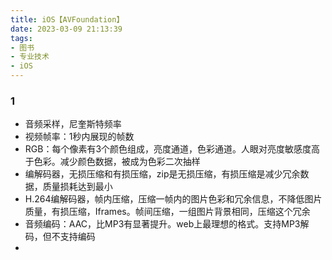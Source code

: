 ```yaml
---
title: iOS【AVFoundation】
date: 2023-03-09 21:13:39
tags:
- 图书
- 专业技术
- iOS
---
```


### 1

- 音频采样，尼奎斯特频率
- 视频帧率：1秒内展现的帧数
- RGB：每个像素有3个颜色组成，亮度通道，色彩通道。人眼对亮度敏感度高于色彩。减少颜色数据，被成为色彩二次抽样
- 编解码器，无损压缩和有损压缩，zip是无损压缩，有损压缩是减少冗余数据，质量损耗达到最小
- H.264编解码器，帧内压缩，压缩一帧内的图片色彩和冗余信息，不降低图片质量，有损压缩，Iframes。帧间压缩，一组图片背景相同，压缩这个冗余
- 音频编码：AAC，比MP3有显著提升。web上最理想的格式。支持MP3解码，但不支持编码
- 
